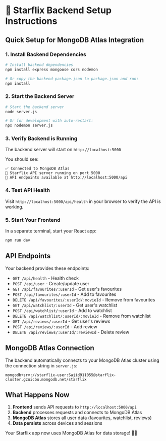 # 🚀 Starflix Backend Setup Instructions

## Quick Setup for MongoDB Atlas Integration

### 1. Install Backend Dependencies

```bash
# Install backend dependencies
npm install express mongoose cors nodemon

# Or copy the backend-package.json to package.json and run:
npm install
```

### 2. Start the Backend Server

```bash
# Start the backend server
node server.js

# Or for development with auto-restart:
npx nodemon server.js
```

### 3. Verify Backend is Running

The backend server will start on `http://localhost:5000`

You should see:
```
✅ Connected to MongoDB Atlas
🚀 Starflix API server running on port 5000
📡 API endpoints available at http://localhost:5000/api
```

### 4. Test API Health

Visit `http://localhost:5000/api/health` in your browser to verify the API is working.

### 5. Start Your Frontend

In a separate terminal, start your React app:
```bash
npm run dev
```

## API Endpoints

Your backend provides these endpoints:

- `GET /api/health` - Health check
- `POST /api/user` - Create/update user
- `GET /api/favourites/:userId` - Get user's favourites
- `POST /api/favourites/:userId` - Add to favourites
- `DELETE /api/favourites/:userId/:movieId` - Remove from favourites
- `GET /api/watchlist/:userId` - Get user's watchlist
- `POST /api/watchlist/:userId` - Add to watchlist
- `DELETE /api/watchlist/:userId/:movieId` - Remove from watchlist
- `GET /api/reviews/:userId` - Get user's reviews
- `POST /api/reviews/:userId` - Add review
- `DELETE /api/reviews/:userId/:reviewId` - Delete review

## MongoDB Atlas Connection

The backend automatically connects to your MongoDB Atlas cluster using the connection string in `server.js`:
```
mongodb+srv://starflix-user:Sajid911055@starflix-cluster.gzuicbu.mongodb.net/starflix
```

## What Happens Now

1. **Frontend** sends API requests to `http://localhost:5000/api`
2. **Backend** processes requests and connects to MongoDB Atlas
3. **MongoDB Atlas** stores all user data (favourites, watchlist, reviews)
4. **Data persists** across devices and sessions

Your Starflix app now uses MongoDB Atlas for data storage! 🍃✨

